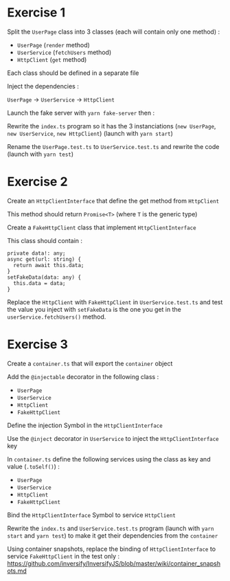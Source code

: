 # Exercise 1

Split the `UserPage` class into 3 classes (each will contain only one method) :

- `UserPage` (`render` method)
- `UserService` (`fetchUsers` method)
- `HttpClient` (`get` method)

Each class should be defined in a separate file

Inject the dependencies :

`UserPage` -> `UserService` -> `HttpClient`

Launch the fake server with `yarn fake-server` then :

Rewrite the `index.ts` program so it has the 3 instanciations (`new UserPage`, `new UserService`, `new HttpClient`) (launch with `yarn start`)

Rename the `UserPage.test.ts` to `UserService.test.ts` and rewrite the code (launch with `yarn test`)

# Exercise 2

Create an `HttpClientInterface` that define the get method from `HttpClient`

This method should return `Promise<T>` (where `T` is the generic type)

Create a `FakeHttpClient` class that implement `HttpClientInterface`

This class should contain :

```
private data!: any;
async get(url: string) {
  return await this.data;
}
setFakeData(data: any) {
  this.data = data;
}
```

Replace the `HttpClient` with `FakeHttpClient` in `UserService.test.ts` and test the value you inject with `setFakeData` is the one you get in the `userService.fetchUsers()` method.

# Exercise 3

Create a `container.ts` that will export the `container` object

Add the `@injectable` decorator in the following class :

- `UserPage`
- `UserService`
- `HttpClient`
- `FakeHttpClient`

Define the injection Symbol in the `HttpClientInterface`

Use the `@inject` decorator in `UserService` to inject the `HttpClientInterface` key

In `container.ts` define the following services using the class as key and value (`.toSelf()`) :

- `UserPage`
- `UserService`
- `HttpClient`
- `FakeHttpClient`

Bind the `HttpClientInterface` Symbol to service `HttpClient`

Rewrite the `index.ts` and `UserService.test.ts` program (launch with `yarn start` and `yarn test`) to make it get their dependencies from the `container`

Using container snapshots, replace the binding of `HttpClientInterface` to service `FakeHttpClient` in the test only :
https://github.com/inversify/InversifyJS/blob/master/wiki/container_snapshots.md
